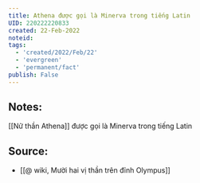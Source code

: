 ```yaml
---
title: Athena được gọi là Minerva trong tiếng Latin
UID: 220222220833
created: 22-Feb-2022
noteid:
tags:
  - 'created/2022/Feb/22'
  - 'evergreen'
  - 'permanent/fact'
publish: False
---
```

## Notes:
[[Nữ thần Athena]] được gọi là Minerva trong tiếng Latin

## Source:
- [[@ wiki, Mười hai vị thần trên đỉnh Olympus]]




